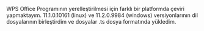 WPS Office Programının yerelleştirilmesi için farklı bir platformda çeviri yapmaktayım. 11.1.0.10161 (linux) ve 11.2.0.9984 (windows) versiyonlarının dil dosyalarının birleştirdim ve dosyalar .ts dosya formatında yükledim.
